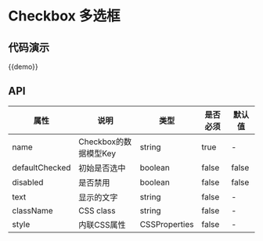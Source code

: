 # Checkbox 多选框

## 代码演示

{{demo}}

## API

| 属性        | 说明     | 类型               | 是否必须  | 默认值   |
| --------- | ------ | ---------------- | ----- | ----- |
| name | Checkbox的数据模型Key | string | true | - | 
| defaultChecked | 初始是否选中 | boolean | false | false | 
| disabled | 是否禁用 |  boolean | false | false |
| text | 显示的文字 | string | false | - |
| className | CSS class | string | false | - |
| style | 内联CSS属性 | CSSProperties | false | - |
